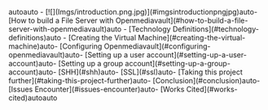<!-- TOC -->autoauto    - [![](Imgs/introduction.png.jpg)](#imgsintroductionpngjpg)auto- [How to build a File Server with Openmediavault](#how-to-build-a-file-server-with-openmediavault)auto    - [Technology Definitions](#technology-definitions)auto    - [Creating the Virtual Machine](#creating-the-virtual-machine)auto- [Configuring Openmediavault](#configuring-openmediavault)auto- [Setting up a user account](#setting-up-a-user-account)auto- [Setting up a group account](#setting-up-a-group-account)auto- [SHH](#shh)auto- [SSL](#ssl)auto- [Taking this project further](#taking-this-project-further)auto- [Conclusion](#conclusion)auto- [Issues Encounter](#issues-encounter)auto- [Works Cited](#works-cited)autoauto<!-- /TOC -->